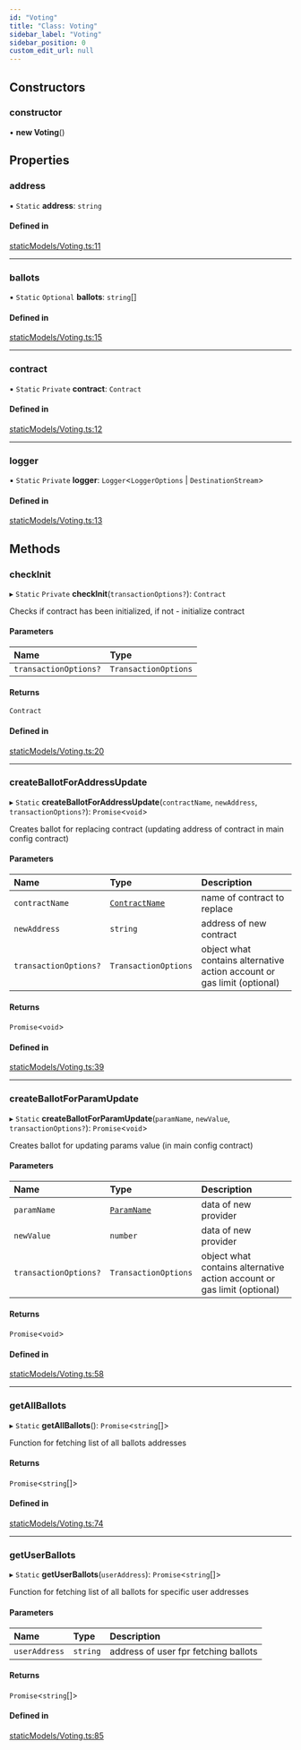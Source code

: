 ```yaml
---
id: "Voting"
title: "Class: Voting"
sidebar_label: "Voting"
sidebar_position: 0
custom_edit_url: null
---
```


## Constructors

### constructor

• **new Voting**()

## Properties

### address

▪ `Static` **address**: `string`

#### Defined in

[staticModels/Voting.ts:11](https://github.com/Super-Protocol/sp-sdk-js/blob/0eeb728/src/staticModels/Voting.ts#L11)

___

### ballots

▪ `Static` `Optional` **ballots**: `string`[]

#### Defined in

[staticModels/Voting.ts:15](https://github.com/Super-Protocol/sp-sdk-js/blob/0eeb728/src/staticModels/Voting.ts#L15)

___

### contract

▪ `Static` `Private` **contract**: `Contract`

#### Defined in

[staticModels/Voting.ts:12](https://github.com/Super-Protocol/sp-sdk-js/blob/7d2af19/src/staticModels/Voting.ts#L12)

___

### logger

▪ `Static` `Private` **logger**: `Logger`<`LoggerOptions` \| `DestinationStream`\>

#### Defined in

[staticModels/Voting.ts:13](https://github.com/Super-Protocol/sp-sdk-js/blob/7d2af19/src/staticModels/Voting.ts#L13)

## Methods

### checkInit

▸ `Static` `Private` **checkInit**(`transactionOptions?`): `Contract`

Checks if contract has been initialized, if not - initialize contract

#### Parameters

| Name | Type |
| :------ | :------ |
| `transactionOptions?` | `TransactionOptions` |

#### Returns

`Contract`

#### Defined in

[staticModels/Voting.ts:20](https://github.com/Super-Protocol/sp-sdk-js/blob/7d2af19/src/staticModels/Voting.ts#L20)

___

### createBallotForAddressUpdate

▸ `Static` **createBallotForAddressUpdate**(`contractName`, `newAddress`, `transactionOptions?`): `Promise`<`void`\>

Creates ballot for replacing contract (updating address of contract in main config contract)

#### Parameters

| Name | Type | Description |
| :------ | :------ | :------ |
| `contractName` | [`ContractName`](../enums/ContractName.md) | name of contract to replace |
| `newAddress` | `string` | address of new contract |
| `transactionOptions?` | `TransactionOptions` | object what contains alternative action account or gas limit (optional) |

#### Returns

`Promise`<`void`\>

#### Defined in

[staticModels/Voting.ts:39](https://github.com/Super-Protocol/sp-sdk-js/blob/0eeb728/src/staticModels/Voting.ts#L39)

___

### createBallotForParamUpdate

▸ `Static` **createBallotForParamUpdate**(`paramName`, `newValue`, `transactionOptions?`): `Promise`<`void`\>

Creates ballot for updating params value (in main config contract)

#### Parameters

| Name | Type | Description |
| :------ | :------ | :------ |
| `paramName` | [`ParamName`](../enums/ParamName.md) | data of new provider |
| `newValue` | `number` | data of new provider |
| `transactionOptions?` | `TransactionOptions` | object what contains alternative action account or gas limit (optional) |

#### Returns

`Promise`<`void`\>

#### Defined in

[staticModels/Voting.ts:58](https://github.com/Super-Protocol/sp-sdk-js/blob/0eeb728/src/staticModels/Voting.ts#L58)

___

### getAllBallots

▸ `Static` **getAllBallots**(): `Promise`<`string`[]\>

Function for fetching list of all ballots addresses

#### Returns

`Promise`<`string`[]\>

#### Defined in

[staticModels/Voting.ts:74](https://github.com/Super-Protocol/sp-sdk-js/blob/0eeb728/src/staticModels/Voting.ts#L74)

___

### getUserBallots

▸ `Static` **getUserBallots**(`userAddress`): `Promise`<`string`[]\>

Function for fetching list of all ballots for specific user addresses

#### Parameters

| Name | Type | Description |
| :------ | :------ | :------ |
| `userAddress` | `string` | address of user fpr fetching ballots |

#### Returns

`Promise`<`string`[]\>

#### Defined in

[staticModels/Voting.ts:85](https://github.com/Super-Protocol/sp-sdk-js/blob/0eeb728/src/staticModels/Voting.ts#L85)
